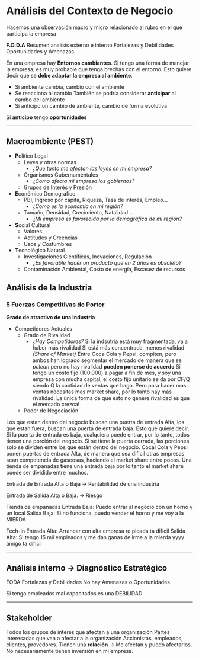 # Análisis del Contexto de Negocio
Hacemos una observación macro y micro relacionado al rubro en el que participa la empresa

**F.O.D.A**
Resumen analisis externo e interno
Fortalezas y Debilidades
Oportunidades y Amenazas

En una empresa hay **Entornos cambiantes**.
Si tengo una forma de manejar la empresa, es muy probable que tenga brechas con el entorno. Esto quiere decir que se **debe adaptar la empresa al ambiente**.
- Si ambiente cambia, cambio con el ambiente
- Se reacciona al cambio
También se podría considerar **anticipar** al cambo del ambiente
- Si anticipo un cambio de ambiente, cambio de forma evolutiva

Si **anticipo** tengo **oportunidades**

---
## Macroambiente (PEST)

- **P**olítico Legal
	- Leyes y otras normas
		- *¿Que tanto me afectan las leyes en mi empresa?*
	- Organismos Gubernamentales
		- *¿Como afecta mi empresa los gobiernos?*
	- Grupos de Interés y Presión
- **E**conómico Demográfico
	- PBI, Ingreso por cápita, Riqueza, Tasa de interés, Empleo...
		- *¿Como es la economía en mi región?*
	- Tamaño, Densidad, Crecimiento, Natalidad...
		- *¿Mi empresa es favorecida por la demografica de mi región?*
- **S**ocial Cultural
	- Valores
	- Actitudes y Creencias
	- Usos y Costumbres
- **T**ecnológico Natural
	- Investigaciones Científicas, Inovaciones, Regulación
		- *¿Es favorable hacer un producto que en 2 años es obsoleto?*
	- Contaminación Ambiental, Costo de energía, Escasez de recursos

## Análisis de la Industria

### 5 Fuerzas Competitivas de Porter
**Grado de atractivo de una Industria**
- Competidores Actuales
	- Grado de Rivalidad
		- *¿Hay Competidores?*
			Si la indsutria está muy fragmentada, va a haber más rivalidad
			Si está más concentrada, menos rivalidad
			*(Share of Market)*
			Entre Coca Cola y Pepsi, compiten, pero ambos han logrado segmentar el mercado de manera que se *pelean* pero no hay rivalidad **pueden ponerse de acuerdo**
			Si tengo un costo fijo (100.000) a pagar a fin de mes, y soy una empresa con mucha capital, el costo fijo unitario se da por CF/Q siendo Q la cantidad de ventas que hago. Pero para hacer mas ventas necesitas mas market share, por lo tanto hay más rivalidad. La única forma de que esto no genere rivalidad es que el mercado crezca!
	- Poder de Negociación

Los que estan dentro del negocio buscan una puerta de entrada Alta, los que estan fuera, buscan una puerta de entrada baja. Esto que quiere decir. Si la puerta de entrada es baja, cualquiera puede entrar, por lo tanto, todos tienen una porción del negocio. Si se tiene la puerta cerrada, las porciones solo se dividen entre los que están dentro del negocio.
Cocal Cola y Pepsi ponen puertas de entrada Alta, de manera que sea dificil otras empresas sean competencia de gaseosas, haciendo el market share entre pocos. Una tienda de empanadas tiene una entrada baja por lo tanto el market share puede ser dividido entre muchos.

Entrada de Entrada Alta o Baja -> Rentabilidad de una industria

Entrada de Salida Alta o Baja. -> Riesgo

Tienda de empanadas
	Entrada Baja: Puedo entrar al negocio con un horno y un local
	Salida Baja: Si no funciona, puedo vender el horno y me voy a la MIERDA

Tech-in 
	Entrada Alta: Arrancar con alta empresa re picada ta dificil
	Salida Alta: SI tengo 15 mil empleados y me dan ganas de irme a la mierda yyyy amigo ta dificil

---
## Análisis interno -> Diagnóstico Estratégico
FODA
Fortalezas y Debilidades
No hay Amenazas o Oportunidades

Si tengo empleados mal capacitados es una DEBILIDAD

---
## Stakeholder

Todos los grupos de interés que afectan a una organización
Partes interesadas que van a afectar a la organización
Accionistas, empleados, clientes, provedores.
Tienen una **relación** -> Me afectan y puedo afectarlos.
No necesariamente tienen inversión en mi empresa.

